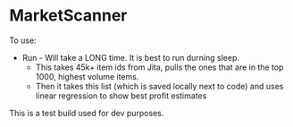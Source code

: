 # MarketScanner


To use:
* Run - Will take a LONG time. It is best to run durning sleep.
  - This takes 45k+ item ids from Jita, pulls the ones that are in the top 1000, highest volume items. 
  - Then it takes this list (which is saved locally next to code) and uses linear regression to show best profit estimates

This is a test build used for dev purposes.
